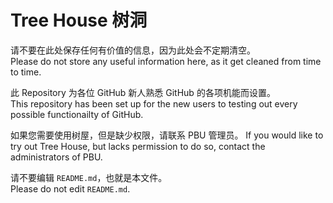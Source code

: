 # Tree House 树洞

请不要在此处保存任何有价值的信息，因为此处会不定期清空。  
Please do not store any useful information here, as it get cleaned from time to time.   
  
此 Repository 为各位 GitHub 新人熟悉 GitHub 的各项机能而设置。  
This repository has been set up for the new users to testing out every possible functionailty of GitHub.  

如果您需要使用树屋，但是缺少权限，请联系 PBU 管理员。
If you would like to try out Tree House, but lacks permission to do so, contact the administrators of PBU.

请不要编辑 `README.md`，也就是本文件。  
Please do not edit `README.md`.  
